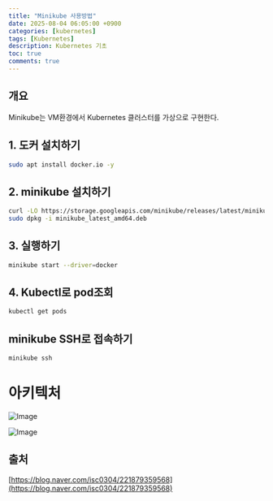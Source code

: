 ```yaml
---
title: "Minikube 사용방법"
date: 2025-08-04 06:05:00 +0900
categories: [kubernetes]
tags: [Kubernetes]
description: Kubernetes 기초
toc: true
comments: true
---
```


## 개요

Minikube는 VM환경에서 Kubernetes 클러스터를 가상으로 구현한다.

## 1. 도커 설치하기

```bash
sudo apt install docker.io -y
```

## 2. minikube 설치하기

```bash
curl -LO https://storage.googleapis.com/minikube/releases/latest/minikube_latest_amd64.deb
sudo dpkg -i minikube_latest_amd64.deb
```

## 3. 실행하기

```bash
minikube start --driver=docker
```

## 4. Kubectl로 pod조회

```bash
kubectl get pods
```

## minikube SSH로 접속하기

```bash
minikube ssh
```

# 아키텍처

![Image](https://prod-files-secure.s3.us-west-2.amazonaws.com/e6db513d-ec54-40ff-aa74-2487b0bcfe15/0217914c-750a-4da1-b7f5-e51f9cecdaa2/Untitled.png?X-Amz-Algorithm=AWS4-HMAC-SHA256&X-Amz-Content-Sha256=UNSIGNED-PAYLOAD&X-Amz-Credential=ASIAZI2LB466YQ7RY5K5%2F20250805%2Fus-west-2%2Fs3%2Faws4_request&X-Amz-Date=20250805T061105Z&X-Amz-Expires=3600&X-Amz-Security-Token=IQoJb3JpZ2luX2VjEB4aCXVzLXdlc3QtMiJGMEQCIHwaUvYAzZt3kUIm6Gl9Vc6U4W4zKELkGV3ZDUS%2Fz48HAiALq%2FruWF2v7tefPa1MGyDHwokuDxHIh3qGgoZ7N1%2Feeyr%2FAwhXEAAaDDYzNzQyMzE4MzgwNSIMpI%2BJIYtQp8WeYDmFKtwDKHgq4xI7gzoTZ8AkDJw3Kjx%2FfC1LrwwPMpUePe3x8D%2B0rpfi6wYi907%2F7dHsdGuNbXHul0BSU9s3I0p%2FxAoJ%2FZuXTUNF9gk8w2JLm%2FofADtBJ2VoSDclrAdjSIvSvExQBzTw87kZ2TeLSVJLk3G7Ky93%2F3TGZ50lx9H%2FKRGufBXhnI66wfvXAe7Q4g%2Fr28F8on2TxbjJ1kv22zolQZkIL0Q%2BlyQPMyvBB331azptAnksP5jO3wk2Kue5aZQ0Qrg6VQkJMi85jHwVJO%2BDsPsA7BBpaqVNzGPo3JcZCIxCoPCB9jHWZw81wo2YPJxCtP7Ctz6xLjEvv3fC0%2F12Eq7SXwZPkMfq5MfQP1D8QuAsQyFXPgBcScFiSeYt0CCquoB2z%2F1eWxqR6ezBz8jhIzQtmAN4W2EOiBdaMavZwP4MwB96RHfqo%2B7sofm0ks8Yu58wLpEmbxpva8YY5jYFHnxiZD13nDJsr3ThpO8BXowONa26UpM2XNQ7xxeK4Q%2FXH5d9%2Bmva3z0xPtOeSD7V3CIU5go5NzB8dj9Y4kti0yb4x3UqywY%2FP4TFyk4TH%2Bz9AIp1Oi7DAg5tPv1%2B892YK9E%2BEXkvPFD1BgvFbdQbNlwXrII1GV3G2RQivUQW2TAwvLPGxAY6pgGpIONx4IOk0ZJyhkx1A0fWdUwNGlOQ782%2BrII8lDgWnO465DDCC5C8GpeYgktqgA8PePvKyoPHJtHp51WW6sg6ASqMCMQMXadBdZd8xLdkO6tlLXf%2BtL1DbPTsfq6zZJnjvD6Ls%2FPDVBy11%2FAvG9sQ6ScTiGqOOeWIC9WJTpLicGNcasyJG4v1CV%2Fhl7OMyhEsmFKcFvyKSDL%2F7LNGseMPHrxmbJ1f&X-Amz-Signature=97e656b9972d10768c3def6e482889df6f6249a12ef1820b732a760754dfc68e&X-Amz-SignedHeaders=host&x-amz-checksum-mode=ENABLED&x-id=GetObject)

![Image](https://prod-files-secure.s3.us-west-2.amazonaws.com/e6db513d-ec54-40ff-aa74-2487b0bcfe15/1e19d087-87c2-41aa-920d-642bc422b645/Untitled.png?X-Amz-Algorithm=AWS4-HMAC-SHA256&X-Amz-Content-Sha256=UNSIGNED-PAYLOAD&X-Amz-Credential=ASIAZI2LB466YQ7RY5K5%2F20250805%2Fus-west-2%2Fs3%2Faws4_request&X-Amz-Date=20250805T061105Z&X-Amz-Expires=3600&X-Amz-Security-Token=IQoJb3JpZ2luX2VjEB4aCXVzLXdlc3QtMiJGMEQCIHwaUvYAzZt3kUIm6Gl9Vc6U4W4zKELkGV3ZDUS%2Fz48HAiALq%2FruWF2v7tefPa1MGyDHwokuDxHIh3qGgoZ7N1%2Feeyr%2FAwhXEAAaDDYzNzQyMzE4MzgwNSIMpI%2BJIYtQp8WeYDmFKtwDKHgq4xI7gzoTZ8AkDJw3Kjx%2FfC1LrwwPMpUePe3x8D%2B0rpfi6wYi907%2F7dHsdGuNbXHul0BSU9s3I0p%2FxAoJ%2FZuXTUNF9gk8w2JLm%2FofADtBJ2VoSDclrAdjSIvSvExQBzTw87kZ2TeLSVJLk3G7Ky93%2F3TGZ50lx9H%2FKRGufBXhnI66wfvXAe7Q4g%2Fr28F8on2TxbjJ1kv22zolQZkIL0Q%2BlyQPMyvBB331azptAnksP5jO3wk2Kue5aZQ0Qrg6VQkJMi85jHwVJO%2BDsPsA7BBpaqVNzGPo3JcZCIxCoPCB9jHWZw81wo2YPJxCtP7Ctz6xLjEvv3fC0%2F12Eq7SXwZPkMfq5MfQP1D8QuAsQyFXPgBcScFiSeYt0CCquoB2z%2F1eWxqR6ezBz8jhIzQtmAN4W2EOiBdaMavZwP4MwB96RHfqo%2B7sofm0ks8Yu58wLpEmbxpva8YY5jYFHnxiZD13nDJsr3ThpO8BXowONa26UpM2XNQ7xxeK4Q%2FXH5d9%2Bmva3z0xPtOeSD7V3CIU5go5NzB8dj9Y4kti0yb4x3UqywY%2FP4TFyk4TH%2Bz9AIp1Oi7DAg5tPv1%2B892YK9E%2BEXkvPFD1BgvFbdQbNlwXrII1GV3G2RQivUQW2TAwvLPGxAY6pgGpIONx4IOk0ZJyhkx1A0fWdUwNGlOQ782%2BrII8lDgWnO465DDCC5C8GpeYgktqgA8PePvKyoPHJtHp51WW6sg6ASqMCMQMXadBdZd8xLdkO6tlLXf%2BtL1DbPTsfq6zZJnjvD6Ls%2FPDVBy11%2FAvG9sQ6ScTiGqOOeWIC9WJTpLicGNcasyJG4v1CV%2Fhl7OMyhEsmFKcFvyKSDL%2F7LNGseMPHrxmbJ1f&X-Amz-Signature=8a8368fb0d89ebfb4121ae59bc1cd44d3a26056a90170ecf4eab35dd2d133681&X-Amz-SignedHeaders=host&x-amz-checksum-mode=ENABLED&x-id=GetObject)

## 출처

[https://blog.naver.com/isc0304/221879359568](https://blog.naver.com/isc0304/221879359568)


